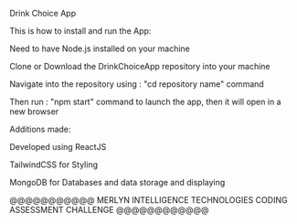 Drink Choice App

This is how to install and run the App:

Need to have Node.js installed on your machine

Clone or Download the DrinkChoiceApp repository into your machine

Navigate into the repository using : "cd repository name" command

Then run : "npm start" command to launch the app, then it will open in a new browser

Additions made:

Developed using ReactJS

TailwindCSS for Styling

MongoDB for Databases and data storage and displaying



@@@@@@@@@@@   MERLYN INTELLIGENCE TECHNOLOGIES CODING ASSESSMENT CHALLENGE  @@@@@@@@@@@@
